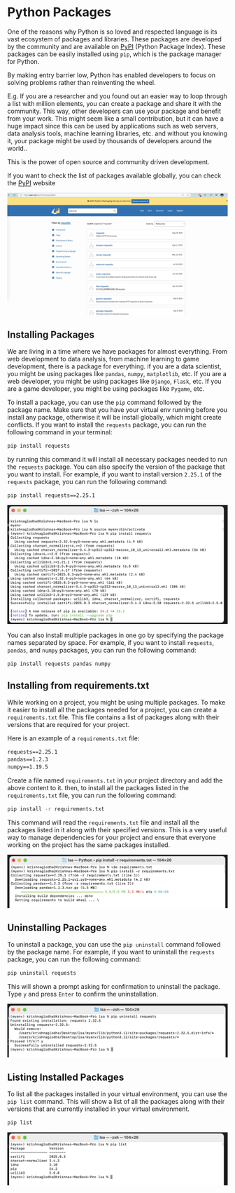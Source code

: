 # Python Packages

One of the reasons why Python is so loved and respected language is its vast ecosystem of packages and libraries. These packages are developed by the community and are available on [PyPI](https://pypi.org/) (Python Package Index). These packages can be easily installed using `pip`, which is the package manager for Python. 

By making entry barrier low, Python has enabled developers to focus on solving problems rather than reinventing the wheel.

E.g. If you are a researcher and you found out an easier way to loop through a list with million elements, you can create a package and share it with the community. This way, other developers can use your package and benefit from your work. This might seem like a small contribution, but it can have a huge impact since this can be used by applications such as web servers, data analysis tools, machine learning libraries, etc. and without you knowing it, your package might be used by thousands of developers around the world..

This is the power of open source and community driven development. 

If you want to check the list of packages available globally, you can check the [PyPI](https://pypi.org/) website

![PyPI Website](../assets/images/13.png)

## Installing Packages

We are living in a time where we have packages for almost everything. From web development to data analysis, from machine learning to game development, there is a package for everything. if you are a data scientist, you might be using packages like `pandas`, `numpy`, `matplotlib`, etc. If you are a web developer, you might be using packages like `Django`, `Flask`, etc. If you are a game developer, you might be using packages like `Pygame`, etc. 

To install a package, you can use the `pip` command followed by the package name. Make sure that you have your virtual env running before you install any package, otherwise it will be install globally, which might create conflicts. If you want to install the `requests` package, you can run the following command in your terminal:

```bash
pip install requests
```

by running this command it will install all necessary packages needed to run the `requests` package. You can also specify the version of the package that you want to install. For example, if you want to install version `2.25.1` of the `requests` package, you can run the following command:

```bash
pip install requests==2.25.1
``` 

![Pip Install Requests](../assets/images/12.png)

You can also install multiple packages in one go by specifying the package names separated by space. For example, if you want to install `requests`, `pandas`, and `numpy` packages, you can run the following command:

```bash
pip install requests pandas numpy
``` 

## Installing from requirements.txt

While working on a project, you might be using multiple packages. To make it easier to install all the packages needed for a project, you can create a `requirements.txt` file. This file contains a list of packages along with their versions that are required for your project.

Here is an example of a `requirements.txt` file:

```txt
requests==2.25.1
pandas==1.2.3
numpy==1.19.5
```

Create a file named `requirements.txt` in your project directory and add the above content to it. then, to install all the packages listed in the `requirements.txt` file, you can run the following command:

```bash
pip install -r requirements.txt
``` 

This command will read the `requirements.txt` file and install all the packages listed in it along with their specified versions. This is a very useful way to manage dependencies for your project and ensure that everyone working on the project has the same packages installed.

![Pip Install from requirements.txt](../assets/images/14.png)

## Uninstalling Packages

To uninstall a package, you can use the `pip uninstall` command followed by the package name. For example, if you want to uninstall the `requests` package, you can run the following command:

```bash
pip uninstall requests
```

This will shown a prompt asking for confirmation to uninstall the package. Type `y` and press `Enter` to confirm the uninstallation.

![Pip Uninstall Requests](../assets/images/15.png)

## Listing Installed Packages

To list all the packages installed in your virtual environment, you can use the `pip list` command. This will show a list of all the packages along with their versions that are currently installed in your virtual environment.

```bash
pip list
```

![Pip List](../assets/images/16.png)

